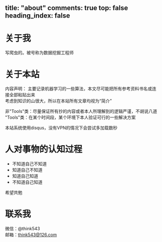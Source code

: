 title: "about"
comments: true
top: false
heading_index: false
---
# 关于我 
写爬虫的。被号称为数据挖掘工程师  

# 关于本站  

内容声明：
主要记录机器学习的一些算法，本文尽可能把所有参考资料书名或连接全部粘贴出来  
考虑到知识的山很大，所以在本站所有文章均视为“简介”

非"Tools"类：尽量保证所有抄的内容或者本人所理解到的逻辑严谨，不胡说八道  
"Tools"类：在某个时间段，某个环境下本人验证可行的一些解决方案

本站系统使用disqus，没有VPN的情况下会尝试多加载数秒

# 人对事物的认知过程

* 不知道自己不知道
* 知道自己不知道
* 知道自己知道
* 不知道自己知道

希望共勉

# 联系我

微信：@think543  
邮箱：think543@126.com  